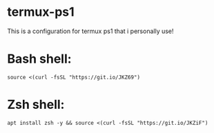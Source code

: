 # termux-ps1
This is a configuration for termux ps1 that i personally use!

# Bash shell:
```source <(curl -fsSL "https://git.io/JKZ69")```
# Zsh shell:

```apt install zsh -y && source <(curl -fsSL "https://git.io/JKZiF")```

